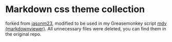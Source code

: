 # Markdown css theme collection

forked from [jasonm23](https://github.com/jasonm23/markdown-css-themes), modified to be used in my Greasemonkey script [mdv (markdownviewer)](https://github.com/znegva/markdown-viewer).
All unnecessary files were deleted, you can find them in the original repo.

